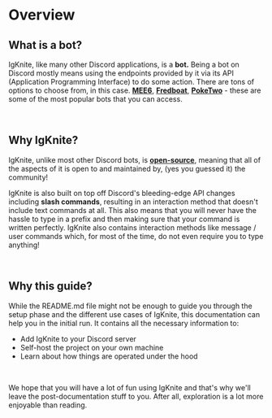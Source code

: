 # Overview

## What is a bot?

IgKnite, like many other Discord applications, is a **bot.** Being a bot on Discord mostly means using the endpoints provided by it via its API (Application Programming Interface) to do some action. There are tons of options to choose from, in this case. [**MEE6**](), [**Fredboat**](), [**PokeTwo**]() - these are some of the most popular bots that you can access.

<br>

## Why IgKnite?

IgKnite, unlike most other Discord bots, is [**open-source**](), meaning that all of the aspects of it is open to and maintained by, (yes you guessed it) the community!

IgKnite is also built on top off Discord's bleeding-edge API changes including **slash commands**, resulting in an interaction method that doesn't include text commands at all. This also means that you will never have the hassle to type in a prefix and then making sure that your command is written perfectly. IgKnite also contains interaction methods like message / user commands which, for most of the time, do not even require you to type anything!

<br>

## Why this guide?

While the README.md file might not be enough to guide you through the setup phase and the different use cases of IgKnite, this documentation can help you in the initial run. It contains all the necessary information to:

- Add IgKnite to your Discord server
- Self-host the project on your own machine
- Learn about how things are operated under the hood

<br>

We hope that you will have a lot of fun using IgKnite and that's why we'll leave the post-documentation stuff to you. After all, exploration is a lot more enjoyable than reading.